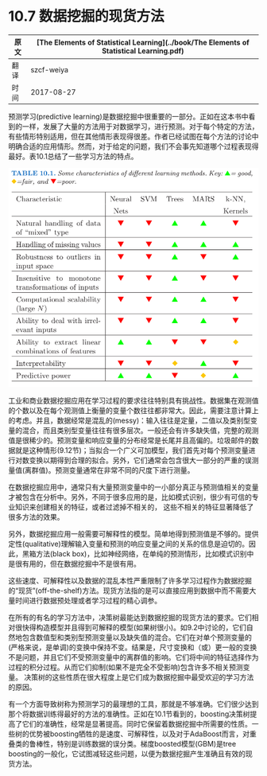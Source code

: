 # 10.7 数据挖掘的现货方法

| 原文   | [The Elements of Statistical Learning](../book/The Elements of Statistical Learning.pdf) |
| ---- | ---------------------------------------- |
| 翻译   | szcf-weiya                               |
| 时间   | 2017-08-27                               |


预测学习(predictive learning)是数据挖掘中很重要的一部分。正如在这本书中看到的一样，发展了大量的方法用于对数据学习，进行预测。对于每个特定的方法，有些情形特别适用，但在其他情形表现得很差。作者已经试图在每个方法的讨论中明确合适的应用情形。然而，对于给定的问题，我们不会事先知道哪个过程表现得最好。表10.1总结了一些学习方法的特点。

![](../img/10/tab10.1.png)

工业和商业数据挖掘应用在学习过程的要求往往特别具有挑战性。数据集在观测值的个数以及在每个观测值上衡量的变量个数往往都非常大。因此，需要注意计算上的考虑。并且，数据经常是混乱的(messy)：输入往往是定量，二值以及类别型变量的混合，而且类别型变量往往有很多层次。一般还会有许多缺失值，完整的观测值是很稀少的。预测变量和响应变量的分布经常是长尾并且高偏的。垃圾邮件的数据就是这种情形(9.12节)；当拟合一个广义可加模型，我们首先对每个预测变量进行对数变换以期得到合理的拟合。另外，它们通常会包含很大一部分的严重的误测量值(离群值)。预测变量通常在非常不同的尺度下进行测量。

在数据挖掘应用中，通常只有大量预测变量中的一小部分真正与预测值相关的变量才被包含在分析中。另外，不同于很多应用的是，比如模式识别，很少有可信的专业知识来创建相关的特征，或者过滤掉不相关的， 这些不相关的特征显著降低了很多方法的效果。

另外，数据挖掘应用一般需要可解释性的模型。简单地得到预测值是不够的。提供定性(qualitative)理解输入变量和预测的响应变量之间的关系的信息是迫切的。因此，黑箱方法(black box)，比如神经网络，在单纯的预测情形，比如模式识别中是很有用的，但在数据挖掘中不是很有用。


这些速度、可解释性以及数据的混乱本性严重限制了许多学习过程作为数据挖掘的“现货”(off-the-shelf)方法。现货方法指的是可以直接应用到数据中而不需要大量时间进行数据预处理或者学习过程的精心调参。

在所有的有名的学习方法中，决策树最能达到数据挖掘的现货方法的要求。它们相对很快得构造模型并且得到可解释的模型(如果树很小)。如9.2中讨论的，它们自然地包含数值型和类别型预测变量以及缺失值的混合。它们在对单个预测变量的(严格来说，是单调)的变换中保持不变。结果是，尺寸变换和（或）更一般的变换不是问题，并且它们不受预测变量中的离群值的影响。它们将中间的特征选择作为过程的积分过程。从而它们抑制(如果不是完全不受影响)包含许多不相关预测变量。 决策树的这些性质在很大程度上是它们成为数据挖掘中最受欢迎的学习方法的原因。

有一个方面导致树称为预测学习的最理想的工具，那就是不够准确。它们很少达到那个将数据训练得最好的方法的准确性。正如在10.1节看到的，boosting决策树提高了它们的准确性，经常是显著提高。同时它保留着数据挖掘中所需要的性质。一些树的优势被boosting牺牲的是速度、可解释性，以及对于AdaBoost而言，对重叠类的鲁棒性，特别是训练数据的误分类。梯度boosted模型(GBM)是tree boosting的一般化，它试图减轻这些问题，以便为数据挖掘产生准确且有效的现货方法。

